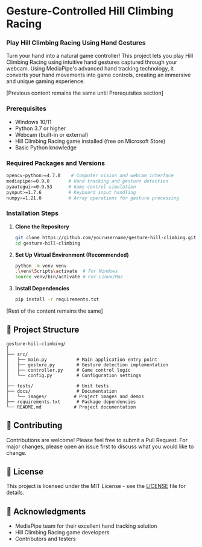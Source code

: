 # Gesture-Controlled Hill Climbing Racing 
### Play Hill Climbing Racing Using Hand Gestures

Turn your hand into a natural game controller! This project lets you play Hill Climbing Racing using intuitive hand gestures captured through your webcam. Using MediaPipe's advanced hand tracking technology, it converts your hand movements into game controls, creating an immersive and unique gaming experience.

[Previous content remains the same until Prerequisites section]

### Prerequisites
- Windows 10/11
- Python 3.7 or higher
- Webcam (built-in or external)
- Hill Climbing Racing game installed (free on Microsoft Store)
- Basic Python knowledge

### Required Packages and Versions
```bash
opencv-python>=4.7.0    # Computer vision and webcam interface
mediapipe>=0.9.0       # Hand tracking and gesture detection
pyautogui>=0.9.53      # Game control simulation
pynput>=1.7.6          # Keyboard input handling
numpy>=1.21.0          # Array operations for gesture processing
```

### Installation Steps

1. **Clone the Repository**
   ```bash
   git clone https://github.com/yourusername/gesture-hill-climbing.git
   cd gesture-hill-climbing
   ```

2. **Set Up Virtual Environment (Recommended)**
   ```bash
   python -m venv venv
   .\venv\Scripts\activate  # For Windows
   source venv/bin/activate # For Linux/Mac
   ```

3. **Install Dependencies**
   ```bash
   pip install -r requirements.txt
   ```

[Rest of the content remains the same]

## 📝 Project Structure
```
gesture-hill-climbing/
│
├── src/
│   ├── main.py           # Main application entry point
│   ├── gesture.py        # Gesture detection implementation
│   ├── controller.py     # Game control logic
│   └── config.py         # Configuration settings
│
├── tests/                # Unit tests
├── docs/                 # Documentation
│   └── images/          # Project images and demos
├── requirements.txt      # Package dependencies
└── README.md            # Project documentation
```

## 🤝 Contributing

Contributions are welcome! Please feel free to submit a Pull Request. For major changes, please open an issue first to discuss what you would like to change.

## 📜 License

This project is licensed under the MIT License - see the [LICENSE](LICENSE) file for details.

## 🙏 Acknowledgments

- MediaPipe team for their excellent hand tracking solution
- Hill Climbing Racing game developers
- Contributors and testers